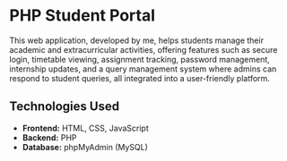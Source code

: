 # PHP Student Portal

This web application, developed by me, helps students manage their academic and extracurricular activities, offering features such as secure login, timetable viewing, assignment tracking, password management, internship updates, and a query management system where admins can respond to student queries, all integrated into a user-friendly platform.

## Technologies Used

- **Frontend:** HTML, CSS, JavaScript
- **Backend:** PHP
- **Database:** phpMyAdmin (MySQL)
